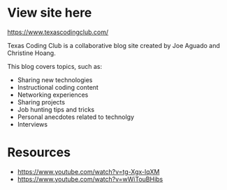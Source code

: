 # View site here
https://www.texascodingclub.com/

Texas Coding Club is a collaborative blog site created by Joe Aguado and Christine Hoang. 

This blog covers topics, such as:
* Sharing new technologies
* Instructional coding content
* Networking experiences
* Sharing projects
* Job hunting tips and tricks
* Personal anecdotes related to technolgy
* Interviews

# Resources
- https://www.youtube.com/watch?v=tg-Xgx-lqXM
- https://www.youtube.com/watch?v=wWiTouBHibs


